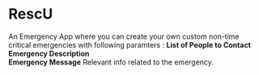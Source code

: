 # RescU

An Emergency App where you can create your own custom non-time critical emergencies with following paramters :
**List of People to Contact** <br/>
**Emergency Description**  <br/>
**Emergency Message** Relevant info related to the emergency. <br/>

